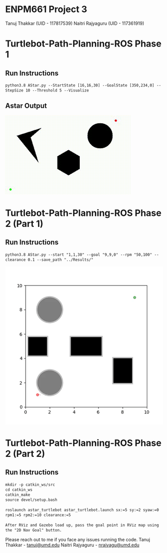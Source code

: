 # ENPM661 Project 3

Tanuj Thakkar (UID - 117817539)
Naitri Rajyaguru (UID - 117361919)

# Turtlebot-Path-Planning-ROS  Phase 1
## Run Instructions

```
python3.8 AStar.py --StartState [16,16,30] --GoalState [350,234,0] --StepSize 10 --Threshold 5 --Visualize
```

## Astar Output


<img src="https://github.com/tanujthakkar/Turtlebot-Path-Planning-ROS/blob/master/Phase_1/Results/video.gif"/>

# Turtlebot-Path-Planning-ROS  Phase 2 (Part 1)
## Run Instructions

```
python3.8 AStar.py --start "1,1,30" --goal "9,9,0" --rpm "50,100" --clearance 0.1 --save_path "../Results/"
```

<img src="https://github.com/tanujthakkar/Turtlebot-Path-Planning-ROS/blob/master/Phase_2/Part_1/Results/out.gif"/>

# Turtlebot-Path-Planning-ROS  Phase 2 (Part 2)
## Run Instructions

```
mkdir -p catkin_ws/src
cd catkin_ws
catkin_make
source devel/setup.bash

roslaunch astar_turtlebot astar_turtlebot.launch sx:=5 sy:=2 syaw:=0 rpm1:=5 rpm2:=10 clearance:=5

After RViz and Gazebo load up, pass the goal point in RViz map using the "2D Nav Goal" button.
```

Please reach out to me if you face any issues running the code.
Tanuj Thakkar - tanuj@umd.edu
Naitri Rajyaguru - nrajyagu@umd.edu